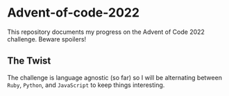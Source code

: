 # Advent-of-code-2022
This repository documents my progress on the Advent of Code 2022 challenge. Beware spoilers!
## The Twist
The challenge is language agnostic (so far) so I will be alternating between `Ruby`, `Python`, and `JavaScript` to keep things interesting.
